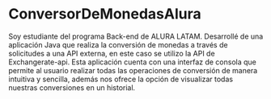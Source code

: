 # ConversorDeMonedasAlura
Soy estudiante del programa Back-end de ALURA LATAM. Desarrollé de una aplicación Java que realiza la conversión de monedas a través de solicitudes a una API externa, en este caso se utilizo la API de Exchangerate-api. Esta aplicación cuenta con una interfaz de consola que permite al usuario realizar todas las operaciones de conversión de manera intuitiva y sencilla, además nos ofrece la opción de visualizar todas nuestras conversiones en un historial.
